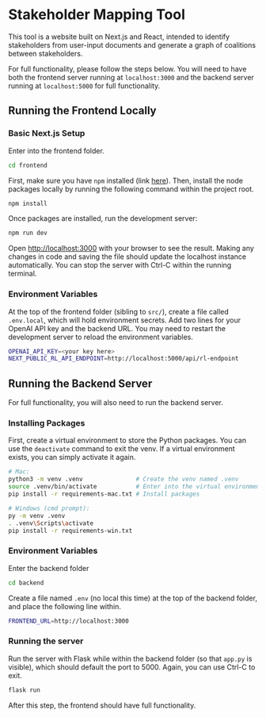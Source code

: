 # Stakeholder Mapping Tool

This tool is a website built on Next.js and React, intended to identify stakeholders from user-input documents and generate a graph of coalitions between stakeholders.

For full functionality, please follow the steps below. You will need to have both the frontend server running at `localhost:3000` and the backend server running at `localhost:5000` for full functionality.

## Running the Frontend Locally

### Basic Next.js Setup
Enter into the frontend folder.
```bash
cd frontend
```

First, make sure you have `npm` installed (link [here](https://docs.npmjs.com/downloading-and-installing-node-js-and-npm)). Then, install the node packages locally by running the following command within the project root.
```bash
npm install
```

Once packages are installed, run the development server:
```bash
npm run dev
```

Open [http://localhost:3000](http://localhost:3000) with your browser to see the result. Making any changes in code and saving the file should update the localhost instance automatically. You can stop the server with Ctrl-C within the running terminal.

### Environment Variables
At the top of the frontend folder (sibling to `src/`), create a file called `.env.local`, which will hold environment secrets. Add two lines for your OpenAI API key and the backend URL. You may need to restart the development server to reload the environment variables.
```bash
OPENAI_API_KEY=<your key here>
NEXT_PUBLIC_RL_API_ENDPOINT=http://localhost:5000/api/rl-endpoint
```

## Running the Backend Server
For full functionality, you will also need to run the backend server. 

### Installing Packages
First, create a virtual environment to store the Python packages. You can use the `deactivate` command to exit the venv. If a virtual environment exists, you can simply activate it again.
```bash
# Mac:
python3 -m venv .venv               # Create the venv named .venv
source .venv/bin/activate           # Enter into the virtual environment
pip install -r requirements-mac.txt # Install packages

# Windows (cmd prompt):
py -m venv .venv
. .venv\Scripts\activate
pip install -r requirements-win.txt
```

### Environment Variables

Enter the backend folder
```bash
cd backend
```

Create a file named `.env` (no local this time) at the top of the backend folder, and place the following line within.
```bash
FRONTEND_URL=http://localhost:3000
```

### Running the server
Run the server with Flask while within the backend folder (so that `app.py` is visible), which should default the port to 5000. Again, you can use Ctrl-C to exit.
```bash
flask run
```

After this step, the frontend should have full functionality.


